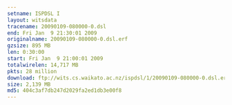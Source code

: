 ```yaml
---
setname: ISPDSL I
layout: witsdata
tracename: 20090109-080000-0.dsl
end: Fri Jan  9 21:30:01 2009
originalname: 20090109-080000-0.dsl.erf
gzsize: 895 MB
len: 0:30:00
start: Fri Jan  9 21:00:01 2009
totalwirelen: 14,717 MB
pkts: 28 million
download: ftp://wits.cs.waikato.ac.nz/ispdsl/1/20090109-080000-0.dsl.erf.gz
size: 2,139 MB
md5: 404c3af7db247d2029fa2ed1db3e00f8
---
```

